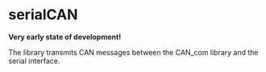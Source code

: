 # serialCAN

**Very early state of development!**

The library transmits CAN messages between the CAN_com library and the serial interface. 
